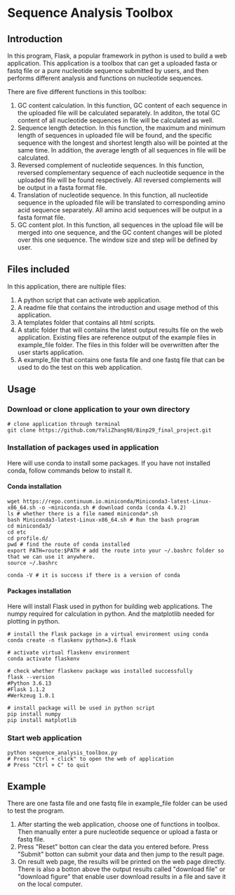 # Sequence Analysis Toolbox

## Introduction
In this program, Flask, a popular framework in python is used to build a web application. This application is a toolbox that can get a uploaded fasta or fastq file or a pure nucleotide sequence submitted by users, and then performs different analysis and functions on nucleotide sequences.  

There are five different functions in this toolbox:  
1) GC content calculation. In this function, GC content of each sequence in the uploaded file will be calculated separately. In additon, the total GC content of all nucleotide sequences in file will be calculated as well.  
2) Sequence length detection. In this function, the maximum and minimum length of sequences in uploaded file will be found, and the specific sequence with the longest and shortest length also will be pointed at the same time. In addition, the average length of all sequences in file will be calculated.  
3) Reversed complement of nucleotide sequences. In this function, reversed complementary sequence of each nucleotide sequence in the uploaded file will be found respectively. All reversed complements will be output in a fasta format file.  
4) Translation of nucleotide sequence. In this function, all nucleotide sequence in the uploaded file will be translated to corresponding amino acid sequence separately. All amino acid sequences will be output in a fasta format file.  
5) GC content plot. In this function, all sequences in the upload file will be merged into one sequence, and the GC content changes will be ploted over this one sequence. The window size and step will be defined by user.  

## Files included
In this application, there are nultiple files:  
1) A python script that can activate web application.  
2) A readme file that contains the introduction and usage method of this application.  
3) A templates folder that contains all html scripts.  
4) A static folder that will contains the latest output results file on the web application. Existing files are reference output of the example files in example_file folder. The files in this folder will be overwritten after the user starts application.  
5) A example_file that contains one fasta file and one fastq file that can be used to do the test on this web application.  

## Usage

### Download or clone application to your own directory
```shell
# clone application through terminal
git clone https://github.com/YaliZhang98/Binp29_final_project.git
```

### Installation of packages used in application
Here will use conda to install some packages. If you have not installed conda,  follow commands below to install it.  

#### Conda installation
```shell
wget https://repo.continuum.io.miniconda/Miniconda3-latest-Linux-x86_64.sh -o ~miniconda.sh # download conda (conda 4.9.2)
ls # whether there is a file named miniconda*.sh
bash Miniconda3-latest-Linux-x86_64.sh # Run the bash program
cd miniconda3/
cd etc
cd profile.d/
pwd # find the route of conda installed
export PATH=route:$PATH # add the route into your ~/.bashrc folder so that we can use it anywhere.
source ~/.bashrc

conda -V # it is success if there is a version of conda
```
#### Packages installation
Here will install Flask used in python for building web applications. The  numpy required for calculation in python. And the matplotlib needed for plotting in python.  
```shell
# install the Flask package in a virtual environment using conda
conda create -n flaskenv python=3.6 flask

# activate virtual flaskenv environment
conda activate flaskenv 

# check whether flaskenv package was installed successfully
flask --version
#Python 3.6.13
#Flask 1.1.2
#Werkzeug 1.0.1

# install package will be used in python script
pip install numpy
pip install matplotlib
```

### Start web application
```shell
python sequence_analysis_toolbox.py
# Press "Ctrl + click" to open the web of application
# Press "Ctrl + C" to quit
```

## Example
There are one fasta file and one fastq file in example_file folder can be used to test the program.  
1) After starting the web application, choose one of functions in toolbox. Then manually enter a pure nucleotide sequence or upload a fasta or fastq file.  
2) Press "Reset" botton can clear the data you entered before. Press "Submit" botton can submit your data and then jump to the result page.  
3) On result web page, the results will be printed on the web page directly. There is also a botton above the output results called "download file" or "download figure" that enable user download results in a file and save it on the local computer.  




